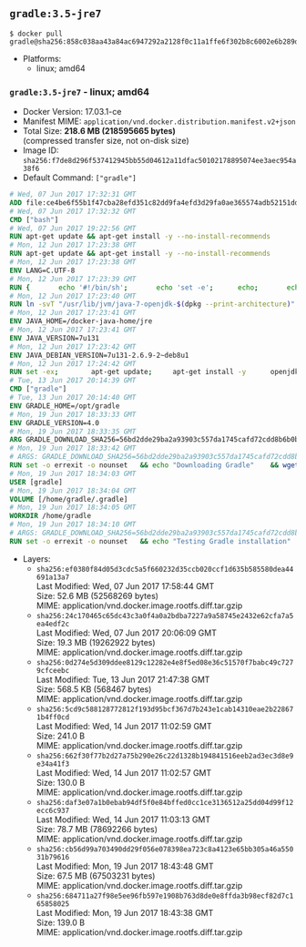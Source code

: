 ## `gradle:3.5-jre7`

```console
$ docker pull gradle@sha256:858c038aa43a84ac6947292a2128f0c11a1ffe6f302b8c6002e6b289d46e1681
```

-	Platforms:
	-	linux; amd64

### `gradle:3.5-jre7` - linux; amd64

-	Docker Version: 17.03.1-ce
-	Manifest MIME: `application/vnd.docker.distribution.manifest.v2+json`
-	Total Size: **218.6 MB (218595665 bytes)**  
	(compressed transfer size, not on-disk size)
-	Image ID: `sha256:f7de8d296f537412945bb55d04612a11dfac50102178895074ee3aec954a38f6`
-	Default Command: `["gradle"]`

```dockerfile
# Wed, 07 Jun 2017 17:32:31 GMT
ADD file:ce4be6f55b1f47cba28efd351c82dd9fa4efd3d29fa0ae365574adb52151dda1 in / 
# Wed, 07 Jun 2017 17:32:32 GMT
CMD ["bash"]
# Wed, 07 Jun 2017 19:22:56 GMT
RUN apt-get update && apt-get install -y --no-install-recommends 		ca-certificates 		curl 		wget 	&& rm -rf /var/lib/apt/lists/*
# Mon, 12 Jun 2017 17:23:38 GMT
RUN apt-get update && apt-get install -y --no-install-recommends 		bzip2 		unzip 		xz-utils 	&& rm -rf /var/lib/apt/lists/*
# Mon, 12 Jun 2017 17:23:38 GMT
ENV LANG=C.UTF-8
# Mon, 12 Jun 2017 17:23:39 GMT
RUN { 		echo '#!/bin/sh'; 		echo 'set -e'; 		echo; 		echo 'dirname "$(dirname "$(readlink -f "$(which javac || which java)")")"'; 	} > /usr/local/bin/docker-java-home 	&& chmod +x /usr/local/bin/docker-java-home
# Mon, 12 Jun 2017 17:23:40 GMT
RUN ln -svT "/usr/lib/jvm/java-7-openjdk-$(dpkg --print-architecture)" /docker-java-home
# Mon, 12 Jun 2017 17:23:41 GMT
ENV JAVA_HOME=/docker-java-home/jre
# Mon, 12 Jun 2017 17:23:41 GMT
ENV JAVA_VERSION=7u131
# Mon, 12 Jun 2017 17:23:42 GMT
ENV JAVA_DEBIAN_VERSION=7u131-2.6.9-2~deb8u1
# Mon, 12 Jun 2017 17:24:42 GMT
RUN set -ex; 		apt-get update; 	apt-get install -y 		openjdk-7-jre-headless="$JAVA_DEBIAN_VERSION" 	; 	rm -rf /var/lib/apt/lists/*; 		[ "$(readlink -f "$JAVA_HOME")" = "$(docker-java-home)" ]; 		update-alternatives --get-selections | awk -v home="$(readlink -f "$JAVA_HOME")" 'index($3, home) == 1 { $2 = "manual"; print | "update-alternatives --set-selections" }'; 	update-alternatives --query java | grep -q 'Status: manual'
# Tue, 13 Jun 2017 20:14:39 GMT
CMD ["gradle"]
# Tue, 13 Jun 2017 20:14:40 GMT
ENV GRADLE_HOME=/opt/gradle
# Mon, 19 Jun 2017 18:33:33 GMT
ENV GRADLE_VERSION=4.0
# Mon, 19 Jun 2017 18:33:35 GMT
ARG GRADLE_DOWNLOAD_SHA256=56bd2dde29ba2a93903c557da1745cafd72cdd8b6b0b83c05a40ed7896b79dfe
# Mon, 19 Jun 2017 18:33:42 GMT
# ARGS: GRADLE_DOWNLOAD_SHA256=56bd2dde29ba2a93903c557da1745cafd72cdd8b6b0b83c05a40ed7896b79dfe
RUN set -o errexit -o nounset 	&& echo "Downloading Gradle" 	&& wget --no-verbose --output-document=gradle.zip "https://services.gradle.org/distributions/gradle-${GRADLE_VERSION}-bin.zip" 		&& echo "Checking download hash" 	&& echo "${GRADLE_DOWNLOAD_SHA256} *gradle.zip" | sha256sum --check - 		&& echo "Installing Gradle" 	&& unzip gradle.zip 	&& rm gradle.zip 	&& mv "gradle-${GRADLE_VERSION}" "${GRADLE_HOME}/" 	&& ln --symbolic "${GRADLE_HOME}/bin/gradle" /usr/bin/gradle 		&& echo "Adding gradle user and group" 	&& groupadd --system --gid 1000 gradle 	&& useradd --system --gid gradle --uid 1000 --shell /bin/bash --create-home gradle 	&& mkdir /home/gradle/.gradle 	&& chown --recursive gradle:gradle /home/gradle
# Mon, 19 Jun 2017 18:34:03 GMT
USER [gradle]
# Mon, 19 Jun 2017 18:34:04 GMT
VOLUME [/home/gradle/.gradle]
# Mon, 19 Jun 2017 18:34:05 GMT
WORKDIR /home/gradle
# Mon, 19 Jun 2017 18:34:10 GMT
# ARGS: GRADLE_DOWNLOAD_SHA256=56bd2dde29ba2a93903c557da1745cafd72cdd8b6b0b83c05a40ed7896b79dfe
RUN set -o errexit -o nounset 	&& echo "Testing Gradle installation" 	&& gradle --version
```

-	Layers:
	-	`sha256:ef0380f84d05d3cdc5a5f660232d35ccb020ccf1d635b585580dea44691a13a7`  
		Last Modified: Wed, 07 Jun 2017 17:58:44 GMT  
		Size: 52.6 MB (52568269 bytes)  
		MIME: application/vnd.docker.image.rootfs.diff.tar.gzip
	-	`sha256:24c170465c65dc43c3a0f4a0a2bdba7227a9a58745e2432e62cfa7a5ea4edf2c`  
		Last Modified: Wed, 07 Jun 2017 20:06:09 GMT  
		Size: 19.3 MB (19262922 bytes)  
		MIME: application/vnd.docker.image.rootfs.diff.tar.gzip
	-	`sha256:0d274e5d309ddee8129c12282e4e8f5ed08e36c51570f7babc49c7279cfceebc`  
		Last Modified: Tue, 13 Jun 2017 21:47:38 GMT  
		Size: 568.5 KB (568467 bytes)  
		MIME: application/vnd.docker.image.rootfs.diff.tar.gzip
	-	`sha256:5cd9c588128772812f193d95bcf367d7b243e1cab14310eae2b228671b4ff0cd`  
		Last Modified: Wed, 14 Jun 2017 11:02:59 GMT  
		Size: 241.0 B  
		MIME: application/vnd.docker.image.rootfs.diff.tar.gzip
	-	`sha256:662f30f77b2d27a75b290e26c22d1328b194841516eeb2ad3ec3d8e9e34a41f3`  
		Last Modified: Wed, 14 Jun 2017 11:02:57 GMT  
		Size: 130.0 B  
		MIME: application/vnd.docker.image.rootfs.diff.tar.gzip
	-	`sha256:daf3e07a1b0ebab94df5f0e84bffed0cc1ce3136512a25dd04d99f12ecc6c937`  
		Last Modified: Wed, 14 Jun 2017 11:03:13 GMT  
		Size: 78.7 MB (78692266 bytes)  
		MIME: application/vnd.docker.image.rootfs.diff.tar.gzip
	-	`sha256:cb56d99a703490dd29f056e078398ea723c8a4123e65bb305a46a55031b79616`  
		Last Modified: Mon, 19 Jun 2017 18:43:48 GMT  
		Size: 67.5 MB (67503231 bytes)  
		MIME: application/vnd.docker.image.rootfs.diff.tar.gzip
	-	`sha256:684711a27f98e5ee96fb597e1908b763d8de0e8ffda3b98ecf82d7c165858025`  
		Last Modified: Mon, 19 Jun 2017 18:43:38 GMT  
		Size: 139.0 B  
		MIME: application/vnd.docker.image.rootfs.diff.tar.gzip
